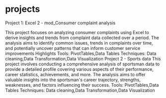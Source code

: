 # projects
Project 1: Excel 2 - mod_Consumer complaint analysis

This project focuses on analyzing consumer complaints using Excel to derive insights and trends from complaint data collected over a period. The analysis aims to identify common issues, trends in complaints over time, and potentially uncover patterns that can inform customer service improvements
Highlights
Tools: PivotTables,Data Tables
Techniques: Data cleaning,Data Transformation,Data Visualization
Project 2 - Sports data
This project involves conducting a comprehensive analysis of sportsman data to provide a detailed profile covering various aspects of their performance, career statistics, achievements, and more. The analysis aims to offer valuable insights into the sportsman's career trajectory, strengths, weaknesses, and factors influencing their success.
Tools: PivotTables,Data Tables
Techniques: Data cleaning,Data Transformation,Data Visualization

